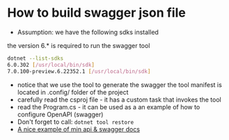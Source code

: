 # How to build swagger json file


* Assumption: we have the following sdks installed

the version 6.* is required to run the swagger tool

```sh
dotnet --list-sdks
6.0.302 [/usr/local/bin/sdk]
7.0.100-preview.6.22352.1 [/usr/local/bin/sdk]
```
* notice that we use the tool to generate the swagger the tool manifest is located in .config/ folder of the project
* carefully read the csproj file - it has a custom task that invokes the tool
* read the Program.cs - it can be used as a an example of how to configure OpenAPI (swagger)
* Don't forget to call: `dotnet tool restore`
* [A nice example of min api & swagger docs](https://github.com/dotnet/aspnet-api-versioning/blob/main/examples/AspNetCore/WebApi/MinimalOpenApiExample/Program.cs)